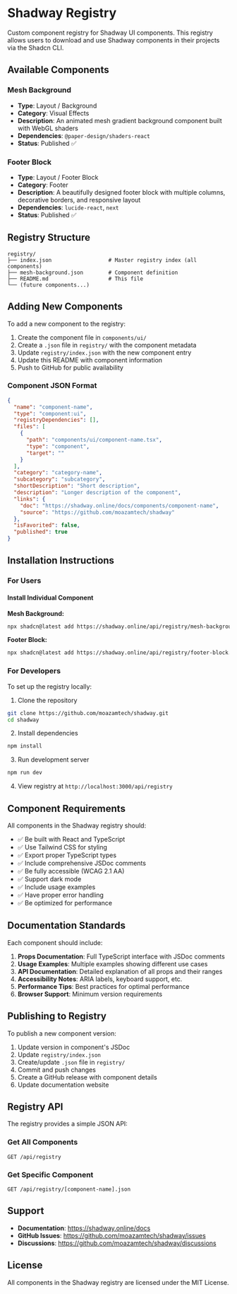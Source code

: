 # Shadway Registry

Custom component registry for Shadway UI components. This registry allows users to download and use Shadway components in their projects via the Shadcn CLI.

## Available Components

### Mesh Background
- **Type**: Layout / Background
- **Category**: Visual Effects
- **Description**: An animated mesh gradient background component built with WebGL shaders
- **Dependencies**: `@paper-design/shaders-react`
- **Status**: Published ✅

### Footer Block
- **Type**: Layout / Footer Block
- **Category**: Footer
- **Description**: A beautifully designed footer block with multiple columns, decorative borders, and responsive layout
- **Dependencies**: `lucide-react`, `next`
- **Status**: Published ✅

## Registry Structure

```
registry/
├── index.json                  # Master registry index (all components)
├── mesh-background.json        # Component definition
├── README.md                   # This file
└── (future components...)
```

## Adding New Components

To add a new component to the registry:

1. Create the component file in `components/ui/`
2. Create a `.json` file in `registry/` with the component metadata
3. Update `registry/index.json` with the new component entry
4. Update this README with component information
5. Push to GitHub for public availability

### Component JSON Format

```json
{
  "name": "component-name",
  "type": "component:ui",
  "registryDependencies": [],
  "files": [
    {
      "path": "components/ui/component-name.tsx",
      "type": "component",
      "target": ""
    }
  ],
  "category": "category-name",
  "subcategory": "subcategory",
  "shortDescription": "Short description",
  "description": "Longer description of the component",
  "links": {
    "doc": "https://shadway.online/docs/components/component-name",
    "source": "https://github.com/moazamtech/shadway"
  },
  "isFavorited": false,
  "published": true
}
```

## Installation Instructions

### For Users

#### Install Individual Component

**Mesh Background:**
```bash
npx shadcn@latest add https://shadway.online/api/registry/mesh-background.json
```

**Footer Block:**
```bash
npx shadcn@latest add https://shadway.online/api/registry/footer-block.json
```

### For Developers

To set up the registry locally:

1. Clone the repository
```bash
git clone https://github.com/moazamtech/shadway.git
cd shadway
```

2. Install dependencies
```bash
npm install
```

3. Run development server
```bash
npm run dev
```

4. View registry at `http://localhost:3000/api/registry`

## Component Requirements

All components in the Shadway registry should:

- ✅ Be built with React and TypeScript
- ✅ Use Tailwind CSS for styling
- ✅ Export proper TypeScript types
- ✅ Include comprehensive JSDoc comments
- ✅ Be fully accessible (WCAG 2.1 AA)
- ✅ Support dark mode
- ✅ Include usage examples
- ✅ Have proper error handling
- ✅ Be optimized for performance

## Documentation Standards

Each component should include:

1. **Props Documentation**: Full TypeScript interface with JSDoc comments
2. **Usage Examples**: Multiple examples showing different use cases
3. **API Documentation**: Detailed explanation of all props and their ranges
4. **Accessibility Notes**: ARIA labels, keyboard support, etc.
5. **Performance Tips**: Best practices for optimal performance
6. **Browser Support**: Minimum version requirements

## Publishing to Registry

To publish a new component version:

1. Update version in component's JSDoc
2. Update `registry/index.json`
3. Create/update `.json` file in `registry/`
4. Commit and push changes
5. Create a GitHub release with component details
6. Update documentation website

## Registry API

The registry provides a simple JSON API:

### Get All Components
```
GET /api/registry
```

### Get Specific Component
```
GET /api/registry/[component-name].json
```

## Support

- **Documentation**: https://shadway.online/docs
- **GitHub Issues**: https://github.com/moazamtech/shadway/issues
- **Discussions**: https://github.com/moazamtech/shadway/discussions

## License

All components in the Shadway registry are licensed under the MIT License.

